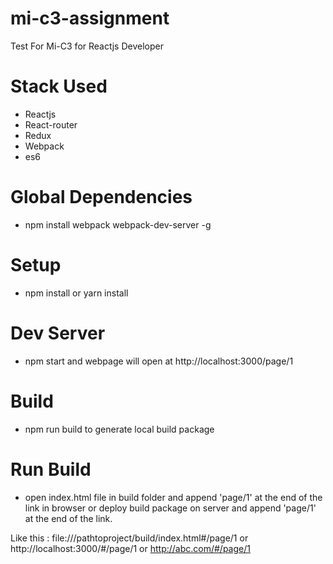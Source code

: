 # mi-c3-assignment
Test For Mi-C3 for Reactjs Developer

# Stack Used
- Reactjs
- React-router
- Redux 
- Webpack 
- es6

# Global Dependencies 
- npm install webpack webpack-dev-server -g

# Setup 
- npm install or yarn install

# Dev Server
- npm start and webpage will open at http://localhost:3000/page/1

# Build 
- npm run build to generate local build package

# Run Build
- open index.html file in build folder and append 'page/1' at the end of the link in browser or deploy build package on server and append 'page/1' at the end of the link.

Like this : 
file:///pathtoproject/build/index.html#/page/1 or http://localhost:3000/#/page/1 or http://abc.com/#/page/1

